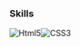 

### Skills
<img alt="Html5" src="https://img.shields.io/badge/HTML-E34F26.svg?style=for-the-badge&logo=HTML5&logoColor=white"/><img alt="CSS3" src="https://img.shields.io/badge/CSS3-FF9933.svg?style=for-the-badge&logo=CSS3&logoColor=white"/>
